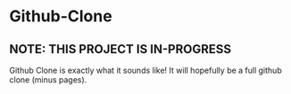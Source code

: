# Github-Clone
## NOTE: THIS PROJECT IS IN-PROGRESS

Github Clone is exactly what it sounds like! It will hopefully be a full github clone (minus pages).
